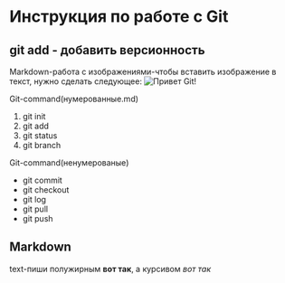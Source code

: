 # Инструкция по работе с Git
## git add - добавить версионность

Markdown-работа с изображениями-чтобы вставить изображение в текст, нужно сделать следующее: ![Привет Git!](slide-5.jpg)

Git-command(нумерованные.md)
1. git init
2. git add
3. git status
4. git branch

Git-command(ненумерованые)
- git commit
- git checkout
- git log
- git pull
- git push

## Markdown
 text-пиши полужирным  **вот так**, а курсивом *вот так*

